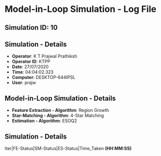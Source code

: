 # Model-in-Loop Simulation - Log File

## Simulation ID: 10

## Simulation - Details
* **Operator**: K T Prajwal Prathiksh
* **Operator ID**: KTPP
* **Date**: 27/07/2020
* **Time**: 04:04:02.323
* **Computer**: DESKTOP-644IPSL
* **User**: prajw

## Model-in-Loop Simulation - Details
* **Feature Extraction - Algorithm**: Region Growth
* **Star-Matching - Algorithm**: 4-Star Matching
* **Estimation - Algorithm**: ESOQ2

## Simulation - Details

Iter|FE-Status|SM-Status|ES-Status|Time_Taken **(HH:MM:SS)**
